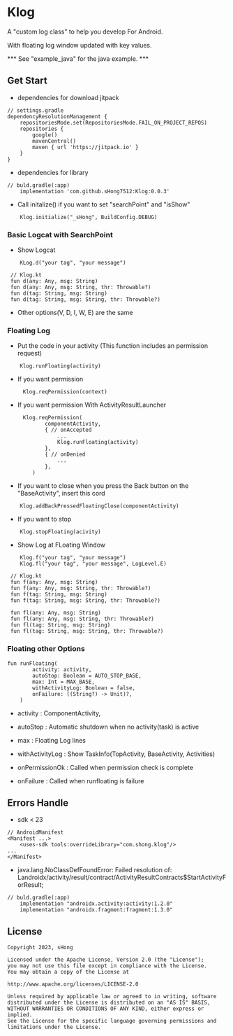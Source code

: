# Klog

A "custom log class" to help you develop For Android.

With floating log window updated with key values.

*** See "example_java" for the java example. ***

## Get Start

- dependencies for download jitpack

```
// settings.gradle
dependencyResolutionManagement {
    repositoriesMode.set(RepositoriesMode.FAIL_ON_PROJECT_REPOS)
    repositories {
        google()
        mavenCentral()
        maven { url 'https://jitpack.io' }
    }
}
```

- dependencies for library

```
// buld.gradle(:app)
    implementation 'com.github.sHong7512:Klog:0.0.3'
```

- Call initalize() if you want to set "searchPoint" and "isShow"

```
    Klog.initialize("_sHong", BuildConfig.DEBUG)
```

### Basic Logcat with SearchPoint
   
- Show Logcat 
```
    KLog.d("your tag", "your message")
```

```
 // Klog.kt
 fun d(any: Any, msg: String)
 fun d(any: Any, msg: String, thr: Throwable?)
 fun d(tag: String, msg: String)
 fun d(tag: String, msg: String, thr: Throwable?)
```

- Other options(V, D, I, W, E) are the same

### Floating Log

- Put the code in your activity (This function includes an permission request)

```
    Klog.runFloating(activity)
```

- If you want permission

```
     Klog.reqPermission(context)
```

- If you want permission With ActivityResultLauncher

```
     Klog.reqPermission(
            componentActivity,
            { // onAccepted
                ...
                Klog.runFloating(activity)
            },
            { // onDenied
                ... 
            },
        )
```

- If you want to close when you press the Back button on the "BaseActivity", insert this cord

```
    Klog.addBackPressedFloatingClose(componentActivity)
```

- If you want to stop

```
    Klog.stopFloating(acivity)
```

- Show Log at FLoating Window

```
    Klog.f("your tag", "your message")
    Klog.fl("your tag", "your message", LogLevel.E)
```

```
 // Klog.kt
 fun f(any: Any, msg: String)
 fun f(any: Any, msg: String, thr: Throwable?)
 fun f(tag: String, msg: String)
 fun f(tag: String, msg: String, thr: Throwable?)
 
 fun fl(any: Any, msg: String)
 fun fl(any: Any, msg: String, thr: Throwable?)
 fun fl(tag: String, msg: String)
 fun fl(tag: String, msg: String, thr: Throwable?)
```

### Floating other Options

```
fun runFloating(
        activity: activity,
        autoStop: Boolean = AUTO_STOP_BASE,
        max: Int = MAX_BASE,
        withActivityLog: Boolean = false,
        onFailure: ((String?) -> Unit)?,
    ) 
```

- activity : ComponentActivity,

- autoStop : Automatic shutdown when no activity(task) is active

- max : Floating Log lines

- withActivityLog :  Show TaskInfo(TopActivity, BaseActivity, Activities)

- onPermissionOk : Called when permission check is complete

- onFailure : Called when runfloating is failure

## Errors Handle

- sdk < 23

```
// AndroidManifest
<Manifest ...>
    <uses-sdk tools:overrideLibrary="com.shong.klog"/>
...
</Manifest>
```

- java.lang.NoClassDefFoundError: Failed resolution of: Landroidx/activity/result/contract/ActivityResultContracts$StartActivityForResult;

```
// buld.gradle(:app)
    implementation "androidx.activity:activity:1.2.0"
    implementation "androidx.fragment:fragment:1.3.0"
```

## License
```
Copyright 2023, sHong

Licensed under the Apache License, Version 2.0 (the "License");
you may not use this file except in compliance with the License.
You may obtain a copy of the License at

http://www.apache.org/licenses/LICENSE-2.0

Unless required by applicable law or agreed to in writing, software
distributed under the License is distributed on an "AS IS" BASIS,
WITHOUT WARRANTIES OR CONDITIONS OF ANY KIND, either express or implied.
See the License for the specific language governing permissions and
limitations under the License.
```
